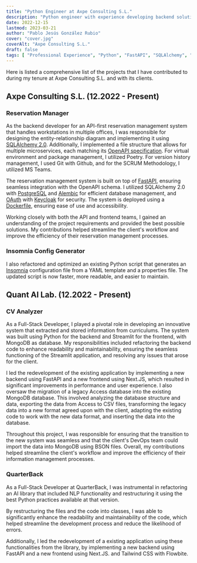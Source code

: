 ```yaml
---
title: "Python Engineer at Axpe Consulting S.L."
description: "Python engineer with experience developing backend solutions for API-first systems using FastAPI, SQLAlchemy, and OAuth. I'm also skilled in entity-relationship diagram design, data migration, and Python script optimization. I'm familiar with tools like Docker, Git, and MS Teams for version control, virtual environment management, and Agile methodology."
date: 2022-12-15
lastmod: 2023-03-21
author: "Pablo Jesús González Rubio"
cover: "cover.jpg"
coverAlt: "Axpe Consulting S.L."
draft: false
tags: [ "Professional Experience", "Python", "FastAPI", "SQLAlchemy", "OAuth" ]
---
```


Here is listed a comprehensive list of the projects that I have contributed to during my tenure at Axpe Consulting S.L. and with its clients.

## Axpe Consulting S.L. (12.2022 - Present)

### Reservation Manager

As the backend developer for an API-first reservation management system that handles workstations in multiple offices, I was responsible for designing the entity-relationship diagram and implementing it using [SQLAlchemy 2.0](https://docs.sqlalchemy.org/en/20/). Additionally, I implemented a file structure that allows for multiple microservices, each matching its [OpenAPI specification](https://www.openapis.org/). For virtual environment and package management, I utilized Poetry. For version history management, I used Git with Github, and for the SCRUM Methodology, I utilized MS Teams.

The reservation management system is built on top of [FastAPI](https://fastapi.tiangolo.com/), ensuring seamless integration with the OpenAPI schema. I utilized SQLAlchemy 2.0 with [PostgreSQL](https://www.postgresql.org/) and [Alembic](https://alembic.sqlalchemy.org/en/latest/) for efficient database management, and [OAuth](https://oauth.net/) with [Keycloak](https://www.keycloak.org/) for security. The system is deployed using a [Dockerfile](https://www.docker.com/), ensuring ease of use and accessibility.

Working closely with both the API and frontend teams, I gained an understanding of the project requirements and provided the best possible solutions. My contributions helped streamline the client's workflow and improve the efficiency of their reservation management processes.

### Insomnia Config Generator

I also refactored and optimized an existing Python script that generates an [Insomnia](https://insomnia.rest/) configuration file from a YAML template and a properties file. The updated script is now faster, more readable, and easier to maintain.

## Quant AI Lab. (12.2022 - Present)

### CV Analyzer

As a Full-Stack Developer, I played a pivotal role in developing an innovative system that extracted and stored information from curriculums. The system was built using Python for the backend and Streamlit for the frontend, with MongoDB as database. My responsibilities included refactoring the backend code to enhance readability and maintainability, ensuring the seamless functioning of the Streamlit application, and resolving any issues that arose for the client.

I led the redevelopment of the existing application by implementing a new backend using FastAPI and a new frontend using Next.JS, which resulted in significant improvements in performance and user experience. I also oversaw the migration of a legacy Access database into the existing MongoDB database. This involved analyzing the database structure and data, exporting the data from Access to CSV files, transforming the legacy data into a new format agreed upon with the client, adapting the existing code to work with the new data format, and inserting the data into the database.

Throughout this project, I was responsible for ensuring that the transition to the new system was seamless and that the client's DevOps team could import the data into MongoDB using BSON files. Overall, my contributions helped streamline the client's workflow and improve the efficiency of their information management processes.

### QuarterBack

As a Full-Stack Developer at QuarterBack, I was instrumental in refactoring an AI library that included NLP functionality and restructuring it using the best Python practices available at that version.

By restructuring the files and the code into classes, I was able to significantly enhance the readability and maintainability of the code, which helped streamline the development process and reduce the likelihood of errors.

Additionally, I led the redevelopment of a existing application using these functionalities from the library, by implementing a new backend using FastAPI and a new frontend using Next.JS. and Tailwind CSS with Flowbite.
